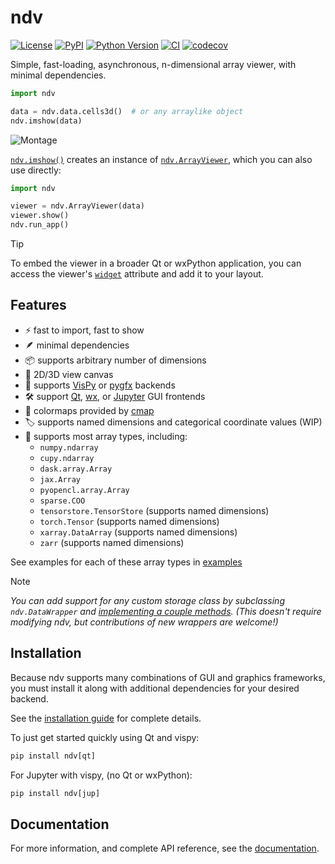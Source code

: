 # ndv

[![License](https://img.shields.io/pypi/l/ndv.svg?color=green)](https://github.com/pyapp-kit/ndv/raw/main/LICENSE)
[![PyPI](https://img.shields.io/pypi/v/ndv.svg?color=green)](https://pypi.org/project/ndv)
[![Python Version](https://img.shields.io/pypi/pyversions/ndv.svg?color=green)](https://python.org)
[![CI](https://github.com/pyapp-kit/ndv/actions/workflows/ci.yml/badge.svg)](https://github.com/pyapp-kit/ndv/actions/workflows/ci.yml)
[![codecov](https://codecov.io/gh/pyapp-kit/ndv/branch/main/graph/badge.svg)](https://codecov.io/gh/pyapp-kit/ndv)

Simple, fast-loading, asynchronous, n-dimensional array viewer, with minimal dependencies.

```python
import ndv

data = ndv.data.cells3d()  # or any arraylike object
ndv.imshow(data)
```

![Montage](https://github.com/pyapp-kit/ndv/assets/1609449/712861f7-ddcb-4ecd-9a4c-ba5f0cc1ee2c)

[`ndv.imshow()`](https://pyapp-kit.github.io/ndv/dev/reference/ndv/#ndv.imshow)
creates an instance of
[`ndv.ArrayViewer`](https://pyapp-kit.github.io/ndv/dev/reference/ndv/controllers/#ndv.controllers.ArrayViewer),
which you can also use directly:

```python
import ndv

viewer = ndv.ArrayViewer(data)
viewer.show()
ndv.run_app()
```

> [!TIP]
> To embed the viewer in a broader Qt or wxPython application, you can
> access the viewer's
> [`widget`](https://pyapp-kit.github.io/ndv/dev/reference/ndv/controllers/#ndv.controllers.ArrayViewer.widget)
> attribute and add it to your layout.

## Features

- ⚡️ fast to import, fast to show
- 🪶 minimal dependencies
- 📦 supports arbitrary number of dimensions
- 🥉 2D/3D view canvas
- 🌠 supports [VisPy](https://github.com/vispy/vispy) or
  [pygfx](https://github.com/pygfx/pygfx) backends
- 🛠️ support [Qt](https://doc.qt.io), [wx](https://www.wxpython.org), or
  [Jupyter](https://jupyter.org) GUI frontends
- 🎨 colormaps provided by [cmap](https://cmap-docs.readthedocs.io/)
- 🏷️ supports named dimensions and categorical coordinate values (WIP)
- 🦆 supports most array types, including:
    - `numpy.ndarray`
    - `cupy.ndarray`
    - `dask.array.Array`
    - `jax.Array`
    - `pyopencl.array.Array`
    - `sparse.COO`
    - `tensorstore.TensorStore` (supports named dimensions)
    - `torch.Tensor` (supports named dimensions)
    - `xarray.DataArray` (supports named dimensions)
    - `zarr` (supports named dimensions)

See examples for each of these array types in
[examples](https://github.com/pyapp-kit/ndv/tree/main/examples)

> [!NOTE]
> *You can add support for any custom storage class by subclassing
> `ndv.DataWrapper` and [implementing a couple
> methods](https://github.com/pyapp-kit/ndv/blob/main/examples/custom_store.py).
> (This doesn't require modifying ndv, but contributions of new wrappers are
> welcome!)*

## Installation

Because ndv supports many combinations of GUI and graphics frameworks,
you must install it along with additional dependencies for your desired backend.

See the [installation guide](https://pyapp-kit.github.io/ndv/dev/install/) for
complete details.

To just get started quickly using Qt and vispy:
  
```python
pip install ndv[qt]
```

For Jupyter with vispy, (no Qt or wxPython):

```python
pip install ndv[jup]
```

## Documentation

For more information, and complete API reference, see the
[documentation](https://pyapp-kit.github.io/ndv/).
